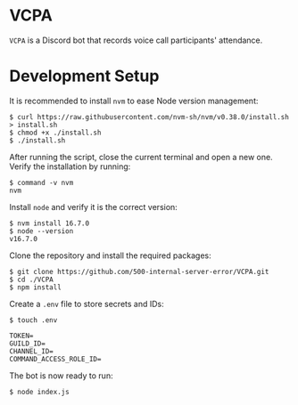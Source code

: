 # VCPA

`VCPA` is a Discord bot that records voice call participants' attendance.

# Development Setup

It is recommended to install `nvm` to ease Node version management:

```shell
$ curl https://raw.githubusercontent.com/nvm-sh/nvm/v0.38.0/install.sh > install.sh
$ chmod +x ./install.sh
$ ./install.sh
```

After running the script, close the current terminal and open a new one. Verify
the installation by running:

```shell
$ command -v nvm
nvm
```

Install `node` and verify it is the correct version:

```shell
$ nvm install 16.7.0
$ node --version
v16.7.0
```

Clone the repository and install the required packages:

```shell
$ git clone https://github.com/500-internal-server-error/VCPA.git
$ cd ./VCPA
$ npm install
```

Create a `.env` file to store secrets and IDs:

```shell
$ touch .env
```

```
TOKEN=
GUILD_ID=
CHANNEL_ID=
COMMAND_ACCESS_ROLE_ID=
```

The bot is now ready to run:

```shell
$ node index.js
```
